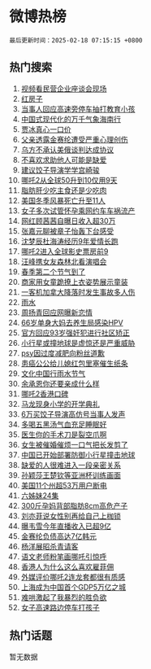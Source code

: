 # 微博热榜

`最后更新时间：2025-02-18 07:15:15 +0800`

## 热门搜索

1. [视频看民营企业座谈会现场](https://m.weibo.cn/search?containerid=100103type%3D1%26t%3D10%26q%3D%23%E8%A7%86%E9%A2%91%E7%9C%8B%E6%B0%91%E8%90%A5%E4%BC%81%E4%B8%9A%E5%BA%A7%E8%B0%88%E4%BC%9A%E7%8E%B0%E5%9C%BA%23&stream_entry_id=51&isnewpage=1&extparam=seat%3D1%26cate%3D10103%26filter_type%3Drealtimehot%26pos%3D0%26stream_entry_id%3D51%26c_type%3D51%26q%3D%2523%25E8%25A7%2586%25E9%25A2%2591%25E7%259C%258B%25E6%25B0%2591%25E8%2590%25A5%25E4%25BC%2581%25E4%25B8%259A%25E5%25BA%25A7%25E8%25B0%2588%25E4%25BC%259A%25E7%258E%25B0%25E5%259C%25BA%2523%26dgr%3D0%26display_time%3D1739834114%26pre_seqid%3D1739834114529020858455)
1. [红房子](https://m.weibo.cn/search?containerid=100103type%3D1%26t%3D10%26q%3D%E7%BA%A2%E6%88%BF%E5%AD%90&stream_entry_id=31&isnewpage=1&extparam=seat%3D1%26lcate%3D5001%26flag%3D2%26filter_type%3Drealtimehot%26c_type%3D31%26q%3D%25E7%25BA%25A2%25E6%2588%25BF%25E5%25AD%2590%26dgr%3D0%26cate%3D5001%26band_rank%3D1%26pos%3D0%26stream_entry_id%3D31%26realpos%3D1%26display_time%3D1739834114%26pre_seqid%3D1739834114529020858455)
1. [当事人回应高速旁停车抽打教育小孩](https://m.weibo.cn/search?containerid=100103type%3D1%26t%3D10%26q%3D%23%E5%BD%93%E4%BA%8B%E4%BA%BA%E5%9B%9E%E5%BA%94%E9%AB%98%E9%80%9F%E6%97%81%E5%81%9C%E8%BD%A6%E6%8A%BD%E6%89%93%E6%95%99%E8%82%B2%E5%B0%8F%E5%AD%A9%23&stream_entry_id=31&isnewpage=1&extparam=seat%3D1%26lcate%3D5001%26flag%3D0%26filter_type%3Drealtimehot%26c_type%3D31%26q%3D%2523%25E5%25BD%2593%25E4%25BA%258B%25E4%25BA%25BA%25E5%259B%259E%25E5%25BA%2594%25E9%25AB%2598%25E9%2580%259F%25E6%2597%2581%25E5%2581%259C%25E8%25BD%25A6%25E6%258A%25BD%25E6%2589%2593%25E6%2595%2599%25E8%2582%25B2%25E5%25B0%258F%25E5%25AD%25A9%2523%26dgr%3D0%26cate%3D5001%26band_rank%3D2%26pos%3D1%26stream_entry_id%3D31%26realpos%3D2%26display_time%3D1739834114%26pre_seqid%3D1739834114529020858455)
1. [中国式现代化的万千气象海南行](https://m.weibo.cn/search?containerid=100103type%3D1%26t%3D10%26q%3D%23%E4%B8%AD%E5%9B%BD%E5%BC%8F%E7%8E%B0%E4%BB%A3%E5%8C%96%E7%9A%84%E4%B8%87%E5%8D%83%E6%B0%94%E8%B1%A1%E6%B5%B7%E5%8D%97%E8%A1%8C%23&stream_entry_id=31&isnewpage=1&extparam=seat%3D1%26lcate%3D5001%26flag%3D0%26filter_type%3Drealtimehot%26c_type%3D31%26q%3D%2523%25E4%25B8%25AD%25E5%259B%25BD%25E5%25BC%258F%25E7%258E%25B0%25E4%25BB%25A3%25E5%258C%2596%25E7%259A%2584%25E4%25B8%2587%25E5%258D%2583%25E6%25B0%2594%25E8%25B1%25A1%25E6%25B5%25B7%25E5%258D%2597%25E8%25A1%258C%2523%26dgr%3D0%26cate%3D5001%26band_rank%3D3%26pos%3D2%26stream_entry_id%3D31%26realpos%3D3%26display_time%3D1739834114%26pre_seqid%3D1739834114529020858455)
1. [贾冰真心一口价](https://m.weibo.cn/search?containerid=100103type%3D1%26t%3D10%26q%3D%23%E8%B4%BE%E5%86%B0%E7%9C%9F%E5%BF%83%E4%B8%80%E5%8F%A3%E4%BB%B7%23&stream_entry_id=31&isnewpage=1&extparam=seat%3D1%26lcate%3D5001%26topic_ad%3D1%26filter_type%3Drealtimehot%26c_type%3D31%26q%3D%2523%25E8%25B4%25BE%25E5%2586%25B0%25E7%259C%259F%25E5%25BF%2583%25E4%25B8%2580%25E5%258F%25A3%25E4%25BB%25B7%2523%26dgr%3D0%26cate%3D5001%26adid%3D276142%26band_rank%3D4%26pos%3D3%26stream_entry_id%3D31%26is_ad_pos%3D1%26display_time%3D1739834114%26pre_seqid%3D1739834114529020858455)
1. [父亲透露金赛纶遭受严重心理创伤](https://m.weibo.cn/search?containerid=100103type%3D1%26t%3D10%26q%3D%23%E7%88%B6%E4%BA%B2%E9%80%8F%E9%9C%B2%E9%87%91%E8%B5%9B%E7%BA%B6%E9%81%AD%E5%8F%97%E4%B8%A5%E9%87%8D%E5%BF%83%E7%90%86%E5%88%9B%E4%BC%A4%23&stream_entry_id=31&isnewpage=1&extparam=seat%3D1%26lcate%3D5001%26flag%3D2%26filter_type%3Drealtimehot%26c_type%3D31%26q%3D%2523%25E7%2588%25B6%25E4%25BA%25B2%25E9%2580%258F%25E9%259C%25B2%25E9%2587%2591%25E8%25B5%259B%25E7%25BA%25B6%25E9%2581%25AD%25E5%258F%2597%25E4%25B8%25A5%25E9%2587%258D%25E5%25BF%2583%25E7%2590%2586%25E5%2588%259B%25E4%25BC%25A4%2523%26dgr%3D0%26cate%3D5001%26band_rank%3D4%26pos%3D4%26stream_entry_id%3D31%26realpos%3D4%26display_time%3D1739834114%26pre_seqid%3D1739834114529020858455)
1. [乌方不承认美俄谈判达成协议](https://m.weibo.cn/search?containerid=100103type%3D1%26t%3D10%26q%3D%23%E4%B9%8C%E6%96%B9%E4%B8%8D%E6%89%BF%E8%AE%A4%E7%BE%8E%E4%BF%84%E8%B0%88%E5%88%A4%E8%BE%BE%E6%88%90%E5%8D%8F%E8%AE%AE%23&stream_entry_id=31&isnewpage=1&extparam=seat%3D1%26lcate%3D5001%26flag%3D0%26filter_type%3Drealtimehot%26c_type%3D31%26q%3D%2523%25E4%25B9%258C%25E6%2596%25B9%25E4%25B8%258D%25E6%2589%25BF%25E8%25AE%25A4%25E7%25BE%258E%25E4%25BF%2584%25E8%25B0%2588%25E5%2588%25A4%25E8%25BE%25BE%25E6%2588%2590%25E5%258D%258F%25E8%25AE%25AE%2523%26dgr%3D0%26cate%3D5001%26band_rank%3D5%26pos%3D5%26stream_entry_id%3D31%26realpos%3D5%26display_time%3D1739834114%26pre_seqid%3D1739834114529020858455)
1. [不喜欢求助他人可能是缺爱](https://m.weibo.cn/search?containerid=100103type%3D1%26t%3D10%26q%3D%23%E4%B8%8D%E5%96%9C%E6%AC%A2%E6%B1%82%E5%8A%A9%E4%BB%96%E4%BA%BA%E5%8F%AF%E8%83%BD%E6%98%AF%E7%BC%BA%E7%88%B1%23&stream_entry_id=31&isnewpage=1&extparam=seat%3D1%26lcate%3D5001%26flag%3D0%26filter_type%3Drealtimehot%26c_type%3D31%26q%3D%2523%25E4%25B8%258D%25E5%2596%259C%25E6%25AC%25A2%25E6%25B1%2582%25E5%258A%25A9%25E4%25BB%2596%25E4%25BA%25BA%25E5%258F%25AF%25E8%2583%25BD%25E6%2598%25AF%25E7%25BC%25BA%25E7%2588%25B1%2523%26dgr%3D0%26cate%3D5001%26band_rank%3D6%26pos%3D6%26stream_entry_id%3D31%26realpos%3D6%26display_time%3D1739834114%26pre_seqid%3D1739834114529020858455)
1. [建议饺子导演学学宫崎骏](https://m.weibo.cn/search?containerid=100103type%3D1%26t%3D10%26q%3D%E5%BB%BA%E8%AE%AE%E9%A5%BA%E5%AD%90%E5%AF%BC%E6%BC%94%E5%AD%A6%E5%AD%A6%E5%AE%AB%E5%B4%8E%E9%AA%8F&stream_entry_id=31&isnewpage=1&extparam=seat%3D1%26lcate%3D5001%26flag%3D0%26filter_type%3Drealtimehot%26c_type%3D31%26q%3D%25E5%25BB%25BA%25E8%25AE%25AE%25E9%25A5%25BA%25E5%25AD%2590%25E5%25AF%25BC%25E6%25BC%2594%25E5%25AD%25A6%25E5%25AD%25A6%25E5%25AE%25AB%25E5%25B4%258E%25E9%25AA%258F%26dgr%3D0%26cate%3D5001%26band_rank%3D7%26pos%3D7%26stream_entry_id%3D31%26realpos%3D7%26display_time%3D1739834114%26pre_seqid%3D1739834114529020858455)
1. [哪吒2从全球50升到10仅用9天](https://m.weibo.cn/search?containerid=100103type%3D1%26t%3D10%26q%3D%23%E5%93%AA%E5%90%922%E4%BB%8E%E5%85%A8%E7%90%8350%E5%8D%87%E5%88%B010%E4%BB%85%E7%94%A89%E5%A4%A9%23&stream_entry_id=31&isnewpage=1&extparam=seat%3D1%26lcate%3D5001%26flag%3D0%26filter_type%3Drealtimehot%26c_type%3D31%26q%3D%2523%25E5%2593%25AA%25E5%2590%25922%25E4%25BB%258E%25E5%2585%25A8%25E7%2590%258350%25E5%258D%2587%25E5%2588%25B010%25E4%25BB%2585%25E7%2594%25A89%25E5%25A4%25A9%2523%26dgr%3D0%26cate%3D5001%26band_rank%3D8%26pos%3D8%26stream_entry_id%3D31%26realpos%3D8%26display_time%3D1739834114%26pre_seqid%3D1739834114529020858455)
1. [脂肪肝少吃主食还是少吃肉](https://m.weibo.cn/search?containerid=100103type%3D1%26t%3D10%26q%3D%E8%84%82%E8%82%AA%E8%82%9D%E5%B0%91%E5%90%83%E4%B8%BB%E9%A3%9F%E8%BF%98%E6%98%AF%E5%B0%91%E5%90%83%E8%82%89&stream_entry_id=31&isnewpage=1&extparam=seat%3D1%26lcate%3D5001%26flag%3D0%26filter_type%3Drealtimehot%26c_type%3D31%26q%3D%25E8%2584%2582%25E8%2582%25AA%25E8%2582%259D%25E5%25B0%2591%25E5%2590%2583%25E4%25B8%25BB%25E9%25A3%259F%25E8%25BF%2598%25E6%2598%25AF%25E5%25B0%2591%25E5%2590%2583%25E8%2582%2589%26dgr%3D0%26cate%3D5001%26band_rank%3D9%26pos%3D9%26stream_entry_id%3D31%26realpos%3D9%26display_time%3D1739834114%26pre_seqid%3D1739834114529020858455)
1. [美国冬季风暴死亡升至11人](https://m.weibo.cn/search?containerid=100103type%3D1%26t%3D10%26q%3D%23%E7%BE%8E%E5%9B%BD%E5%86%AC%E5%AD%A3%E9%A3%8E%E6%9A%B4%E6%AD%BB%E4%BA%A1%E5%8D%87%E8%87%B311%E4%BA%BA%23&stream_entry_id=31&isnewpage=1&extparam=seat%3D1%26lcate%3D5001%26flag%3D1%26filter_type%3Drealtimehot%26c_type%3D31%26q%3D%2523%25E7%25BE%258E%25E5%259B%25BD%25E5%2586%25AC%25E5%25AD%25A3%25E9%25A3%258E%25E6%259A%25B4%25E6%25AD%25BB%25E4%25BA%25A1%25E5%258D%2587%25E8%2587%25B311%25E4%25BA%25BA%2523%26dgr%3D0%26cate%3D5001%26band_rank%3D10%26pos%3D10%26stream_entry_id%3D31%26realpos%3D10%26display_time%3D1739834114%26pre_seqid%3D1739834114529020858455)
1. [女子多次试管怀孕乘网约车车祸流产](https://m.weibo.cn/search?containerid=100103type%3D1%26t%3D10%26q%3D%23%E5%A5%B3%E5%AD%90%E5%A4%9A%E6%AC%A1%E8%AF%95%E7%AE%A1%E6%80%80%E5%AD%95%E4%B9%98%E7%BD%91%E7%BA%A6%E8%BD%A6%E8%BD%A6%E7%A5%B8%E6%B5%81%E4%BA%A7%23&stream_entry_id=31&isnewpage=1&extparam=seat%3D1%26lcate%3D5001%26flag%3D2%26filter_type%3Drealtimehot%26c_type%3D31%26q%3D%2523%25E5%25A5%25B3%25E5%25AD%2590%25E5%25A4%259A%25E6%25AC%25A1%25E8%25AF%2595%25E7%25AE%25A1%25E6%2580%2580%25E5%25AD%2595%25E4%25B9%2598%25E7%25BD%2591%25E7%25BA%25A6%25E8%25BD%25A6%25E8%25BD%25A6%25E7%25A5%25B8%25E6%25B5%2581%25E4%25BA%25A7%2523%26dgr%3D0%26cate%3D5001%26band_rank%3D11%26pos%3D11%26stream_entry_id%3D31%26realpos%3D11%26display_time%3D1739834114%26pre_seqid%3D1739834114529020858455)
1. [网红顾茜茜自曝日收入超30万](https://m.weibo.cn/search?containerid=100103type%3D1%26t%3D10%26q%3D%23%E7%BD%91%E7%BA%A2%E9%A1%BE%E8%8C%9C%E8%8C%9C%E8%87%AA%E6%9B%9D%E6%97%A5%E6%94%B6%E5%85%A5%E8%B6%8530%E4%B8%87%23&stream_entry_id=31&isnewpage=1&extparam=seat%3D1%26lcate%3D5001%26flag%3D2%26filter_type%3Drealtimehot%26c_type%3D31%26q%3D%2523%25E7%25BD%2591%25E7%25BA%25A2%25E9%25A1%25BE%25E8%258C%259C%25E8%258C%259C%25E8%2587%25AA%25E6%259B%259D%25E6%2597%25A5%25E6%2594%25B6%25E5%2585%25A5%25E8%25B6%258530%25E4%25B8%2587%2523%26dgr%3D0%26cate%3D5001%26band_rank%3D12%26pos%3D12%26stream_entry_id%3D31%26realpos%3D12%26display_time%3D1739834114%26pre_seqid%3D1739834114529020858455)
1. [张嘉元聊被章子怡轰下台感受](https://m.weibo.cn/search?containerid=100103type%3D1%26t%3D10%26q%3D%23%E5%BC%A0%E5%98%89%E5%85%83%E8%81%8A%E8%A2%AB%E7%AB%A0%E5%AD%90%E6%80%A1%E8%BD%B0%E4%B8%8B%E5%8F%B0%E6%84%9F%E5%8F%97%23&stream_entry_id=31&isnewpage=1&extparam=seat%3D1%26lcate%3D5001%26flag%3D1%26filter_type%3Drealtimehot%26c_type%3D31%26q%3D%2523%25E5%25BC%25A0%25E5%2598%2589%25E5%2585%2583%25E8%2581%258A%25E8%25A2%25AB%25E7%25AB%25A0%25E5%25AD%2590%25E6%2580%25A1%25E8%25BD%25B0%25E4%25B8%258B%25E5%258F%25B0%25E6%2584%259F%25E5%258F%2597%2523%26dgr%3D0%26cate%3D5001%26band_rank%3D13%26pos%3D13%26stream_entry_id%3D31%26realpos%3D13%26display_time%3D1739834114%26pre_seqid%3D1739834114529020858455)
1. [沈梦辰杜海涛经历9年爱情长跑](https://m.weibo.cn/search?containerid=100103type%3D1%26t%3D10%26q%3D%23%E6%B2%88%E6%A2%A6%E8%BE%B0%E6%9D%9C%E6%B5%B7%E6%B6%9B%E7%BB%8F%E5%8E%869%E5%B9%B4%E7%88%B1%E6%83%85%E9%95%BF%E8%B7%91%23&stream_entry_id=31&isnewpage=1&extparam=seat%3D1%26lcate%3D5001%26flag%3D2%26filter_type%3Drealtimehot%26c_type%3D31%26q%3D%2523%25E6%25B2%2588%25E6%25A2%25A6%25E8%25BE%25B0%25E6%259D%259C%25E6%25B5%25B7%25E6%25B6%259B%25E7%25BB%258F%25E5%258E%25869%25E5%25B9%25B4%25E7%2588%25B1%25E6%2583%2585%25E9%2595%25BF%25E8%25B7%2591%2523%26dgr%3D0%26cate%3D5001%26band_rank%3D14%26pos%3D14%26stream_entry_id%3D31%26realpos%3D14%26display_time%3D1739834114%26pre_seqid%3D1739834114529020858455)
1. [哪吒2进入全球影史票房前9](https://m.weibo.cn/search?containerid=100103type%3D1%26t%3D10%26q%3D%23%E5%93%AA%E5%90%922%E8%BF%9B%E5%85%A5%E5%85%A8%E7%90%83%E5%BD%B1%E5%8F%B2%E7%A5%A8%E6%88%BF%E5%89%8D9%23&stream_entry_id=31&isnewpage=1&extparam=seat%3D1%26lcate%3D5001%26flag%3D0%26filter_type%3Drealtimehot%26c_type%3D31%26q%3D%2523%25E5%2593%25AA%25E5%2590%25922%25E8%25BF%259B%25E5%2585%25A5%25E5%2585%25A8%25E7%2590%2583%25E5%25BD%25B1%25E5%258F%25B2%25E7%25A5%25A8%25E6%2588%25BF%25E5%2589%258D9%2523%26dgr%3D0%26cate%3D5001%26band_rank%3D15%26pos%3D15%26stream_entry_id%3D31%26realpos%3D15%26display_time%3D1739834114%26pre_seqid%3D1739834114529020858455)
1. [汪峰携女友森林北看演唱会](https://m.weibo.cn/search?containerid=100103type%3D1%26t%3D10%26q%3D%23%E6%B1%AA%E5%B3%B0%E6%90%BA%E5%A5%B3%E5%8F%8B%E6%A3%AE%E6%9E%97%E5%8C%97%E7%9C%8B%E6%BC%94%E5%94%B1%E4%BC%9A%23&stream_entry_id=31&isnewpage=1&extparam=seat%3D1%26lcate%3D5001%26flag%3D1%26filter_type%3Drealtimehot%26c_type%3D31%26q%3D%2523%25E6%25B1%25AA%25E5%25B3%25B0%25E6%2590%25BA%25E5%25A5%25B3%25E5%258F%258B%25E6%25A3%25AE%25E6%259E%2597%25E5%258C%2597%25E7%259C%258B%25E6%25BC%2594%25E5%2594%25B1%25E4%25BC%259A%2523%26dgr%3D0%26cate%3D5001%26band_rank%3D16%26pos%3D16%26stream_entry_id%3D31%26realpos%3D16%26display_time%3D1739834114%26pre_seqid%3D1739834114529020858455)
1. [春季第二个节气到了](https://m.weibo.cn/search?containerid=100103type%3D1%26t%3D10%26q%3D%23%E6%98%A5%E5%AD%A3%E7%AC%AC%E4%BA%8C%E4%B8%AA%E8%8A%82%E6%B0%94%E5%88%B0%E4%BA%86%23&stream_entry_id=31&isnewpage=1&extparam=seat%3D1%26lcate%3D5001%26flag%3D1%26filter_type%3Drealtimehot%26c_type%3D31%26q%3D%2523%25E6%2598%25A5%25E5%25AD%25A3%25E7%25AC%25AC%25E4%25BA%258C%25E4%25B8%25AA%25E8%258A%2582%25E6%25B0%2594%25E5%2588%25B0%25E4%25BA%2586%2523%26dgr%3D0%26cate%3D5001%26band_rank%3D17%26pos%3D17%26stream_entry_id%3D31%26realpos%3D17%26display_time%3D1739834114%26pre_seqid%3D1739834114529020858455)
1. [商家用女童跪撩上衣姿势展示童装](https://m.weibo.cn/search?containerid=100103type%3D1%26t%3D10%26q%3D%23%E5%95%86%E5%AE%B6%E7%94%A8%E5%A5%B3%E7%AB%A5%E8%B7%AA%E6%92%A9%E4%B8%8A%E8%A1%A3%E5%A7%BF%E5%8A%BF%E5%B1%95%E7%A4%BA%E7%AB%A5%E8%A3%85%23&stream_entry_id=31&isnewpage=1&extparam=seat%3D1%26lcate%3D5001%26flag%3D2%26filter_type%3Drealtimehot%26c_type%3D31%26q%3D%2523%25E5%2595%2586%25E5%25AE%25B6%25E7%2594%25A8%25E5%25A5%25B3%25E7%25AB%25A5%25E8%25B7%25AA%25E6%2592%25A9%25E4%25B8%258A%25E8%25A1%25A3%25E5%25A7%25BF%25E5%258A%25BF%25E5%25B1%2595%25E7%25A4%25BA%25E7%25AB%25A5%25E8%25A3%2585%2523%26dgr%3D0%26cate%3D5001%26band_rank%3D18%26pos%3D18%26stream_entry_id%3D31%26realpos%3D18%26display_time%3D1739834114%26pre_seqid%3D1739834114529020858455)
1. [一客机加拿大降落时发生事故多人伤](https://m.weibo.cn/search?containerid=100103type%3D1%26t%3D10%26q%3D%23%E4%B8%80%E5%AE%A2%E6%9C%BA%E5%8A%A0%E6%8B%BF%E5%A4%A7%E9%99%8D%E8%90%BD%E6%97%B6%E5%8F%91%E7%94%9F%E4%BA%8B%E6%95%85%E5%A4%9A%E4%BA%BA%E4%BC%A4%23&stream_entry_id=31&isnewpage=1&extparam=seat%3D1%26lcate%3D5001%26flag%3D1%26filter_type%3Drealtimehot%26c_type%3D31%26q%3D%2523%25E4%25B8%2580%25E5%25AE%25A2%25E6%259C%25BA%25E5%258A%25A0%25E6%258B%25BF%25E5%25A4%25A7%25E9%2599%258D%25E8%2590%25BD%25E6%2597%25B6%25E5%258F%2591%25E7%2594%259F%25E4%25BA%258B%25E6%2595%2585%25E5%25A4%259A%25E4%25BA%25BA%25E4%25BC%25A4%2523%26dgr%3D0%26cate%3D5001%26band_rank%3D19%26pos%3D19%26stream_entry_id%3D31%26realpos%3D19%26display_time%3D1739834114%26pre_seqid%3D1739834114529020858455)
1. [雨水](https://m.weibo.cn/search?containerid=100103type%3D1%26t%3D10%26q%3D%E9%9B%A8%E6%B0%B4&stream_entry_id=31&isnewpage=1&extparam=seat%3D1%26lcate%3D5001%26flag%3D1%26filter_type%3Drealtimehot%26c_type%3D31%26q%3D%25E9%259B%25A8%25E6%25B0%25B4%26dgr%3D0%26cate%3D5001%26band_rank%3D20%26pos%3D20%26stream_entry_id%3D31%26realpos%3D20%26display_time%3D1739834114%26pre_seqid%3D1739834114529020858455)
1. [周扬青回应网曝新恋情](https://m.weibo.cn/search?containerid=100103type%3D1%26t%3D10%26q%3D%23%E5%91%A8%E6%89%AC%E9%9D%92%E5%9B%9E%E5%BA%94%E7%BD%91%E6%9B%9D%E6%96%B0%E6%81%8B%E6%83%85%23&stream_entry_id=31&isnewpage=1&extparam=seat%3D1%26lcate%3D5001%26flag%3D0%26filter_type%3Drealtimehot%26c_type%3D31%26q%3D%2523%25E5%2591%25A8%25E6%2589%25AC%25E9%259D%2592%25E5%259B%259E%25E5%25BA%2594%25E7%25BD%2591%25E6%259B%259D%25E6%2596%25B0%25E6%2581%258B%25E6%2583%2585%2523%26dgr%3D0%26cate%3D5001%26band_rank%3D21%26pos%3D21%26stream_entry_id%3D31%26realpos%3D21%26display_time%3D1739834114%26pre_seqid%3D1739834114529020858455)
1. [66岁单身大妈去养生局感染HPV](https://m.weibo.cn/search?containerid=100103type%3D1%26t%3D10%26q%3D%2366%E5%B2%81%E5%8D%95%E8%BA%AB%E5%A4%A7%E5%A6%88%E5%8E%BB%E5%85%BB%E7%94%9F%E5%B1%80%E6%84%9F%E6%9F%93HPV%23&stream_entry_id=31&isnewpage=1&extparam=seat%3D1%26lcate%3D5001%26flag%3D0%26filter_type%3Drealtimehot%26c_type%3D31%26q%3D%252366%25E5%25B2%2581%25E5%258D%2595%25E8%25BA%25AB%25E5%25A4%25A7%25E5%25A6%2588%25E5%258E%25BB%25E5%2585%25BB%25E7%2594%259F%25E5%25B1%2580%25E6%2584%259F%25E6%259F%2593HPV%2523%26dgr%3D0%26cate%3D5001%26band_rank%3D22%26pos%3D22%26stream_entry_id%3D31%26realpos%3D22%26display_time%3D1739834114%26pre_seqid%3D1739834114529020858455)
1. [官方回应93岁强奸犯进行社区矫正](https://m.weibo.cn/search?containerid=100103type%3D1%26t%3D10%26q%3D%23%E5%AE%98%E6%96%B9%E5%9B%9E%E5%BA%9493%E5%B2%81%E5%BC%BA%E5%A5%B8%E7%8A%AF%E8%BF%9B%E8%A1%8C%E7%A4%BE%E5%8C%BA%E7%9F%AB%E6%AD%A3%23&stream_entry_id=31&isnewpage=1&extparam=seat%3D1%26lcate%3D5001%26flag%3D0%26filter_type%3Drealtimehot%26c_type%3D31%26q%3D%2523%25E5%25AE%2598%25E6%2596%25B9%25E5%259B%259E%25E5%25BA%259493%25E5%25B2%2581%25E5%25BC%25BA%25E5%25A5%25B8%25E7%258A%25AF%25E8%25BF%259B%25E8%25A1%258C%25E7%25A4%25BE%25E5%258C%25BA%25E7%259F%25AB%25E6%25AD%25A3%2523%26dgr%3D0%26cate%3D5001%26band_rank%3D23%26pos%3D23%26stream_entry_id%3D31%26realpos%3D23%26display_time%3D1739834114%26pre_seqid%3D1739834114529020858455)
1. [小行星或撞地球是虚惊还是严重威胁](https://m.weibo.cn/search?containerid=100103type%3D1%26t%3D10%26q%3D%23%E5%B0%8F%E8%A1%8C%E6%98%9F%E6%88%96%E6%92%9E%E5%9C%B0%E7%90%83%E6%98%AF%E8%99%9A%E6%83%8A%E8%BF%98%E6%98%AF%E4%B8%A5%E9%87%8D%E5%A8%81%E8%83%81%23&stream_entry_id=31&isnewpage=1&extparam=seat%3D1%26lcate%3D5001%26flag%3D0%26filter_type%3Drealtimehot%26c_type%3D31%26q%3D%2523%25E5%25B0%258F%25E8%25A1%258C%25E6%2598%259F%25E6%2588%2596%25E6%2592%259E%25E5%259C%25B0%25E7%2590%2583%25E6%2598%25AF%25E8%2599%259A%25E6%2583%258A%25E8%25BF%2598%25E6%2598%25AF%25E4%25B8%25A5%25E9%2587%258D%25E5%25A8%2581%25E8%2583%2581%2523%26dgr%3D0%26cate%3D5001%26band_rank%3D24%26pos%3D24%26stream_entry_id%3D31%26realpos%3D24%26display_time%3D1739834114%26pre_seqid%3D1739834114529020858455)
1. [psy因过度减肥向粉丝道歉](https://m.weibo.cn/search?containerid=100103type%3D1%26t%3D10%26q%3D%23psy%E5%9B%A0%E8%BF%87%E5%BA%A6%E5%87%8F%E8%82%A5%E5%90%91%E7%B2%89%E4%B8%9D%E9%81%93%E6%AD%89%23&stream_entry_id=31&isnewpage=1&extparam=seat%3D1%26lcate%3D5001%26flag%3D0%26filter_type%3Drealtimehot%26c_type%3D31%26q%3D%2523psy%25E5%259B%25A0%25E8%25BF%2587%25E5%25BA%25A6%25E5%2587%258F%25E8%2582%25A5%25E5%2590%2591%25E7%25B2%2589%25E4%25B8%259D%25E9%2581%2593%25E6%25AD%2589%2523%26dgr%3D0%26cate%3D5001%26band_rank%3D25%26pos%3D25%26stream_entry_id%3D31%26realpos%3D25%26display_time%3D1739834114%26pre_seqid%3D1739834114529020858455)
1. [患癌公公给儿媳红包里塞催生纸条](https://m.weibo.cn/search?containerid=100103type%3D1%26t%3D10%26q%3D%23%E6%82%A3%E7%99%8C%E5%85%AC%E5%85%AC%E7%BB%99%E5%84%BF%E5%AA%B3%E7%BA%A2%E5%8C%85%E9%87%8C%E5%A1%9E%E5%82%AC%E7%94%9F%E7%BA%B8%E6%9D%A1%23&stream_entry_id=31&isnewpage=1&extparam=seat%3D1%26lcate%3D5001%26flag%3D0%26filter_type%3Drealtimehot%26c_type%3D31%26q%3D%2523%25E6%2582%25A3%25E7%2599%258C%25E5%2585%25AC%25E5%2585%25AC%25E7%25BB%2599%25E5%2584%25BF%25E5%25AA%25B3%25E7%25BA%25A2%25E5%258C%2585%25E9%2587%258C%25E5%25A1%259E%25E5%2582%25AC%25E7%2594%259F%25E7%25BA%25B8%25E6%259D%25A1%2523%26dgr%3D0%26cate%3D5001%26band_rank%3D26%26pos%3D26%26stream_entry_id%3D31%26realpos%3D26%26display_time%3D1739834114%26pre_seqid%3D1739834114529020858455)
1. [文化中国行雨水节气](https://m.weibo.cn/search?containerid=100103type%3D1%26t%3D10%26q%3D%23%E6%96%87%E5%8C%96%E4%B8%AD%E5%9B%BD%E8%A1%8C%E9%9B%A8%E6%B0%B4%E8%8A%82%E6%B0%94%23&stream_entry_id=31&isnewpage=1&extparam=seat%3D1%26lcate%3D5001%26flag%3D0%26filter_type%3Drealtimehot%26c_type%3D31%26q%3D%2523%25E6%2596%2587%25E5%258C%2596%25E4%25B8%25AD%25E5%259B%25BD%25E8%25A1%258C%25E9%259B%25A8%25E6%25B0%25B4%25E8%258A%2582%25E6%25B0%2594%2523%26dgr%3D0%26cate%3D5001%26band_rank%3D27%26pos%3D27%26stream_entry_id%3D31%26realpos%3D27%26display_time%3D1739834114%26pre_seqid%3D1739834114529020858455)
1. [余承恩你还要亲成什么样](https://m.weibo.cn/search?containerid=100103type%3D1%26t%3D10%26q%3D%E4%BD%99%E6%89%BF%E6%81%A9%E4%BD%A0%E8%BF%98%E8%A6%81%E4%BA%B2%E6%88%90%E4%BB%80%E4%B9%88%E6%A0%B7&stream_entry_id=31&isnewpage=1&extparam=seat%3D1%26lcate%3D5001%26flag%3D0%26filter_type%3Drealtimehot%26c_type%3D31%26q%3D%25E4%25BD%2599%25E6%2589%25BF%25E6%2581%25A9%25E4%25BD%25A0%25E8%25BF%2598%25E8%25A6%2581%25E4%25BA%25B2%25E6%2588%2590%25E4%25BB%2580%25E4%25B9%2588%25E6%25A0%25B7%26dgr%3D0%26cate%3D5001%26band_rank%3D28%26pos%3D28%26stream_entry_id%3D31%26realpos%3D28%26display_time%3D1739834114%26pre_seqid%3D1739834114529020858455)
1. [哪吒2香港口碑](https://m.weibo.cn/search?containerid=100103type%3D1%26t%3D10%26q%3D%23%E5%93%AA%E5%90%922%E9%A6%99%E6%B8%AF%E5%8F%A3%E7%A2%91%23&stream_entry_id=31&isnewpage=1&extparam=seat%3D1%26lcate%3D5001%26flag%3D0%26filter_type%3Drealtimehot%26c_type%3D31%26q%3D%2523%25E5%2593%25AA%25E5%2590%25922%25E9%25A6%2599%25E6%25B8%25AF%25E5%258F%25A3%25E7%25A2%2591%2523%26dgr%3D0%26cate%3D5001%26band_rank%3D29%26pos%3D29%26stream_entry_id%3D31%26realpos%3D29%26display_time%3D1739834114%26pre_seqid%3D1739834114529020858455)
1. [马龙现身小学的开学典礼](https://m.weibo.cn/search?containerid=100103type%3D1%26t%3D10%26q%3D%23%E9%A9%AC%E9%BE%99%E7%8E%B0%E8%BA%AB%E5%B0%8F%E5%AD%A6%E7%9A%84%E5%BC%80%E5%AD%A6%E5%85%B8%E7%A4%BC%23&stream_entry_id=31&isnewpage=1&extparam=seat%3D1%26lcate%3D5001%26flag%3D1%26filter_type%3Drealtimehot%26c_type%3D31%26q%3D%2523%25E9%25A9%25AC%25E9%25BE%2599%25E7%258E%25B0%25E8%25BA%25AB%25E5%25B0%258F%25E5%25AD%25A6%25E7%259A%2584%25E5%25BC%2580%25E5%25AD%25A6%25E5%2585%25B8%25E7%25A4%25BC%2523%26dgr%3D0%26cate%3D5001%26band_rank%3D30%26pos%3D30%26stream_entry_id%3D31%26realpos%3D30%26display_time%3D1739834114%26pre_seqid%3D1739834114529020858455)
1. [6万买饺子导演高仿号当事人发声](https://m.weibo.cn/search?containerid=100103type%3D1%26t%3D10%26q%3D%236%E4%B8%87%E4%B9%B0%E9%A5%BA%E5%AD%90%E5%AF%BC%E6%BC%94%E9%AB%98%E4%BB%BF%E5%8F%B7%E5%BD%93%E4%BA%8B%E4%BA%BA%E5%8F%91%E5%A3%B0%23&stream_entry_id=31&isnewpage=1&extparam=seat%3D1%26lcate%3D5001%26flag%3D0%26filter_type%3Drealtimehot%26c_type%3D31%26q%3D%25236%25E4%25B8%2587%25E4%25B9%25B0%25E9%25A5%25BA%25E5%25AD%2590%25E5%25AF%25BC%25E6%25BC%2594%25E9%25AB%2598%25E4%25BB%25BF%25E5%258F%25B7%25E5%25BD%2593%25E4%25BA%258B%25E4%25BA%25BA%25E5%258F%2591%25E5%25A3%25B0%2523%26dgr%3D0%26cate%3D5001%26band_rank%3D31%26pos%3D31%26stream_entry_id%3D31%26realpos%3D31%26display_time%3D1739834114%26pre_seqid%3D1739834114529020858455)
1. [多喝五黑汤气血充足睡眠好](https://m.weibo.cn/search?containerid=100103type%3D1%26t%3D10%26q%3D%23%E5%A4%9A%E5%96%9D%E4%BA%94%E9%BB%91%E6%B1%A4%E6%B0%94%E8%A1%80%E5%85%85%E8%B6%B3%E7%9D%A1%E7%9C%A0%E5%A5%BD%23&stream_entry_id=31&isnewpage=1&extparam=seat%3D1%26lcate%3D5001%26flag%3D1%26filter_type%3Drealtimehot%26c_type%3D31%26q%3D%2523%25E5%25A4%259A%25E5%2596%259D%25E4%25BA%2594%25E9%25BB%2591%25E6%25B1%25A4%25E6%25B0%2594%25E8%25A1%2580%25E5%2585%2585%25E8%25B6%25B3%25E7%259D%25A1%25E7%259C%25A0%25E5%25A5%25BD%2523%26dgr%3D0%26cate%3D5001%26band_rank%3D32%26pos%3D32%26stream_entry_id%3D31%26realpos%3D32%26display_time%3D1739834114%26pre_seqid%3D1739834114529020858455)
1. [医生你的手术刀是裂空爪啊](https://m.weibo.cn/search?containerid=100103type%3D1%26t%3D10%26q%3D%23%E5%8C%BB%E7%94%9F%E4%BD%A0%E7%9A%84%E6%89%8B%E6%9C%AF%E5%88%80%E6%98%AF%E8%A3%82%E7%A9%BA%E7%88%AA%E5%95%8A%23&stream_entry_id=31&isnewpage=1&extparam=seat%3D1%26lcate%3D5001%26flag%3D0%26filter_type%3Drealtimehot%26c_type%3D31%26q%3D%2523%25E5%258C%25BB%25E7%2594%259F%25E4%25BD%25A0%25E7%259A%2584%25E6%2589%258B%25E6%259C%25AF%25E5%2588%2580%25E6%2598%25AF%25E8%25A3%2582%25E7%25A9%25BA%25E7%2588%25AA%25E5%2595%258A%2523%26dgr%3D0%26cate%3D5001%26band_rank%3D33%26pos%3D33%26stream_entry_id%3D31%26realpos%3D33%26display_time%3D1739834114%26pre_seqid%3D1739834114529020858455)
1. [女生被催婚催烦一口气把长发剪了](https://m.weibo.cn/search?containerid=100103type%3D1%26t%3D10%26q%3D%23%E5%A5%B3%E7%94%9F%E8%A2%AB%E5%82%AC%E5%A9%9A%E5%82%AC%E7%83%A6%E4%B8%80%E5%8F%A3%E6%B0%94%E6%8A%8A%E9%95%BF%E5%8F%91%E5%89%AA%E4%BA%86%23&stream_entry_id=31&isnewpage=1&extparam=seat%3D1%26lcate%3D5001%26flag%3D0%26filter_type%3Drealtimehot%26c_type%3D31%26q%3D%2523%25E5%25A5%25B3%25E7%2594%259F%25E8%25A2%25AB%25E5%2582%25AC%25E5%25A9%259A%25E5%2582%25AC%25E7%2583%25A6%25E4%25B8%2580%25E5%258F%25A3%25E6%25B0%2594%25E6%258A%258A%25E9%2595%25BF%25E5%258F%2591%25E5%2589%25AA%25E4%25BA%2586%2523%26dgr%3D0%26cate%3D5001%26band_rank%3D34%26pos%3D34%26stream_entry_id%3D31%26realpos%3D34%26display_time%3D1739834114%26pre_seqid%3D1739834114529020858455)
1. [中国已开始部署防御小行星撞击地球](https://m.weibo.cn/search?containerid=100103type%3D1%26t%3D10%26q%3D%23%E4%B8%AD%E5%9B%BD%E5%B7%B2%E5%BC%80%E5%A7%8B%E9%83%A8%E7%BD%B2%E9%98%B2%E5%BE%A1%E5%B0%8F%E8%A1%8C%E6%98%9F%E6%92%9E%E5%87%BB%E5%9C%B0%E7%90%83%23&stream_entry_id=31&isnewpage=1&extparam=seat%3D1%26lcate%3D5001%26flag%3D0%26filter_type%3Drealtimehot%26c_type%3D31%26q%3D%2523%25E4%25B8%25AD%25E5%259B%25BD%25E5%25B7%25B2%25E5%25BC%2580%25E5%25A7%258B%25E9%2583%25A8%25E7%25BD%25B2%25E9%2598%25B2%25E5%25BE%25A1%25E5%25B0%258F%25E8%25A1%258C%25E6%2598%259F%25E6%2592%259E%25E5%2587%25BB%25E5%259C%25B0%25E7%2590%2583%2523%26dgr%3D0%26cate%3D5001%26band_rank%3D35%26pos%3D35%26stream_entry_id%3D31%26realpos%3D35%26display_time%3D1739834114%26pre_seqid%3D1739834114529020858455)
1. [缺爱的人很难进入一段亲密关系](https://m.weibo.cn/search?containerid=100103type%3D1%26t%3D10%26q%3D%23%E7%BC%BA%E7%88%B1%E7%9A%84%E4%BA%BA%E5%BE%88%E9%9A%BE%E8%BF%9B%E5%85%A5%E4%B8%80%E6%AE%B5%E4%BA%B2%E5%AF%86%E5%85%B3%E7%B3%BB%23&stream_entry_id=31&isnewpage=1&extparam=seat%3D1%26lcate%3D5001%26flag%3D0%26filter_type%3Drealtimehot%26c_type%3D31%26q%3D%2523%25E7%25BC%25BA%25E7%2588%25B1%25E7%259A%2584%25E4%25BA%25BA%25E5%25BE%2588%25E9%259A%25BE%25E8%25BF%259B%25E5%2585%25A5%25E4%25B8%2580%25E6%25AE%25B5%25E4%25BA%25B2%25E5%25AF%2586%25E5%2585%25B3%25E7%25B3%25BB%2523%26dgr%3D0%26cate%3D5001%26band_rank%3D36%26pos%3D36%26stream_entry_id%3D31%26realpos%3D36%26display_time%3D1739834114%26pre_seqid%3D1739834114529020858455)
1. [孙颖莎王楚钦等亚洲杯训练画面](https://m.weibo.cn/search?containerid=100103type%3D1%26t%3D10%26q%3D%23%E5%AD%99%E9%A2%96%E8%8E%8E%E7%8E%8B%E6%A5%9A%E9%92%A6%E7%AD%89%E4%BA%9A%E6%B4%B2%E6%9D%AF%E8%AE%AD%E7%BB%83%E7%94%BB%E9%9D%A2%23&stream_entry_id=31&isnewpage=1&extparam=seat%3D1%26lcate%3D5001%26flag%3D0%26filter_type%3Drealtimehot%26c_type%3D31%26q%3D%2523%25E5%25AD%2599%25E9%25A2%2596%25E8%258E%258E%25E7%258E%258B%25E6%25A5%259A%25E9%2592%25A6%25E7%25AD%2589%25E4%25BA%259A%25E6%25B4%25B2%25E6%259D%25AF%25E8%25AE%25AD%25E7%25BB%2583%25E7%2594%25BB%25E9%259D%25A2%2523%26dgr%3D0%26cate%3D5001%26band_rank%3D37%26pos%3D37%26stream_entry_id%3D31%26realpos%3D37%26display_time%3D1739834114%26pre_seqid%3D1739834114529020858455)
1. [美国11个州超53万用户断电](https://m.weibo.cn/search?containerid=100103type%3D1%26t%3D10%26q%3D%23%E7%BE%8E%E5%9B%BD11%E4%B8%AA%E5%B7%9E%E8%B6%8553%E4%B8%87%E7%94%A8%E6%88%B7%E6%96%AD%E7%94%B5%23&stream_entry_id=31&isnewpage=1&extparam=seat%3D1%26lcate%3D5001%26flag%3D0%26filter_type%3Drealtimehot%26c_type%3D31%26q%3D%2523%25E7%25BE%258E%25E5%259B%25BD11%25E4%25B8%25AA%25E5%25B7%259E%25E8%25B6%258553%25E4%25B8%2587%25E7%2594%25A8%25E6%2588%25B7%25E6%2596%25AD%25E7%2594%25B5%2523%26dgr%3D0%26cate%3D5001%26band_rank%3D38%26pos%3D38%26stream_entry_id%3D31%26realpos%3D38%26display_time%3D1739834114%26pre_seqid%3D1739834114529020858455)
1. [六姊妹24集](https://m.weibo.cn/search?containerid=100103type%3D1%26t%3D10%26q%3D%E5%85%AD%E5%A7%8A%E5%A6%B924%E9%9B%86&stream_entry_id=31&isnewpage=1&extparam=seat%3D1%26lcate%3D5001%26flag%3D1%26filter_type%3Drealtimehot%26c_type%3D31%26q%3D%25E5%2585%25AD%25E5%25A7%258A%25E5%25A6%25B924%25E9%259B%2586%26dgr%3D0%26cate%3D5001%26band_rank%3D39%26pos%3D39%26stream_entry_id%3D31%26realpos%3D39%26display_time%3D1739834114%26pre_seqid%3D1739834114529020858455)
1. [300斤孕妈背部脂肪8cm高危产子](https://m.weibo.cn/search?containerid=100103type%3D1%26t%3D10%26q%3D%23300%E6%96%A4%E5%AD%95%E5%A6%88%E8%83%8C%E9%83%A8%E8%84%82%E8%82%AA8cm%E9%AB%98%E5%8D%B1%E4%BA%A7%E5%AD%90%23&stream_entry_id=31&isnewpage=1&extparam=seat%3D1%26lcate%3D5001%26flag%3D0%26filter_type%3Drealtimehot%26c_type%3D31%26q%3D%2523300%25E6%2596%25A4%25E5%25AD%2595%25E5%25A6%2588%25E8%2583%258C%25E9%2583%25A8%25E8%2584%2582%25E8%2582%25AA8cm%25E9%25AB%2598%25E5%258D%25B1%25E4%25BA%25A7%25E5%25AD%2590%2523%26dgr%3D0%26cate%3D5001%26band_rank%3D40%26pos%3D40%26stream_entry_id%3D31%26realpos%3D40%26display_time%3D1739834114%26pre_seqid%3D1739834114529020858455)
1. [刘亦菲说女性别再给自己上枷锁](https://m.weibo.cn/search?containerid=100103type%3D1%26t%3D10%26q%3D%23%E5%88%98%E4%BA%A6%E8%8F%B2%E8%AF%B4%E5%A5%B3%E6%80%A7%E5%88%AB%E5%86%8D%E7%BB%99%E8%87%AA%E5%B7%B1%E4%B8%8A%E6%9E%B7%E9%94%81%23&stream_entry_id=31&isnewpage=1&extparam=seat%3D1%26lcate%3D5001%26flag%3D0%26filter_type%3Drealtimehot%26c_type%3D31%26q%3D%2523%25E5%2588%2598%25E4%25BA%25A6%25E8%258F%25B2%25E8%25AF%25B4%25E5%25A5%25B3%25E6%2580%25A7%25E5%2588%25AB%25E5%2586%258D%25E7%25BB%2599%25E8%2587%25AA%25E5%25B7%25B1%25E4%25B8%258A%25E6%259E%25B7%25E9%2594%2581%2523%26dgr%3D0%26cate%3D5001%26band_rank%3D41%26pos%3D41%26stream_entry_id%3D31%26realpos%3D41%26display_time%3D1739834114%26pre_seqid%3D1739834114529020858455)
1. [曝韦雪今年直播收入已超9亿](https://m.weibo.cn/search?containerid=100103type%3D1%26t%3D10%26q%3D%23%E6%9B%9D%E9%9F%A6%E9%9B%AA%E4%BB%8A%E5%B9%B4%E7%9B%B4%E6%92%AD%E6%94%B6%E5%85%A5%E5%B7%B2%E8%B6%859%E4%BA%BF%23&stream_entry_id=31&isnewpage=1&extparam=seat%3D1%26lcate%3D5001%26flag%3D0%26filter_type%3Drealtimehot%26c_type%3D31%26q%3D%2523%25E6%259B%259D%25E9%259F%25A6%25E9%259B%25AA%25E4%25BB%258A%25E5%25B9%25B4%25E7%259B%25B4%25E6%2592%25AD%25E6%2594%25B6%25E5%2585%25A5%25E5%25B7%25B2%25E8%25B6%25859%25E4%25BA%25BF%2523%26dgr%3D0%26cate%3D5001%26band_rank%3D42%26pos%3D42%26stream_entry_id%3D31%26realpos%3D42%26display_time%3D1739834114%26pre_seqid%3D1739834114529020858455)
1. [金赛纶负债高达7亿韩元](https://m.weibo.cn/search?containerid=100103type%3D1%26t%3D10%26q%3D%23%E9%87%91%E8%B5%9B%E7%BA%B6%E8%B4%9F%E5%80%BA%E9%AB%98%E8%BE%BE7%E4%BA%BF%E9%9F%A9%E5%85%83%23&stream_entry_id=31&isnewpage=1&extparam=seat%3D1%26lcate%3D5001%26flag%3D0%26filter_type%3Drealtimehot%26c_type%3D31%26q%3D%2523%25E9%2587%2591%25E8%25B5%259B%25E7%25BA%25B6%25E8%25B4%259F%25E5%2580%25BA%25E9%25AB%2598%25E8%25BE%25BE7%25E4%25BA%25BF%25E9%259F%25A9%25E5%2585%2583%2523%26dgr%3D0%26cate%3D5001%26band_rank%3D43%26pos%3D43%26stream_entry_id%3D31%26realpos%3D43%26display_time%3D1739834114%26pre_seqid%3D1739834114529020858455)
1. [杨洋展昭杀青请客](https://m.weibo.cn/search?containerid=100103type%3D1%26t%3D10%26q%3D%23%E6%9D%A8%E6%B4%8B%E5%B1%95%E6%98%AD%E6%9D%80%E9%9D%92%E8%AF%B7%E5%AE%A2%23&stream_entry_id=31&isnewpage=1&extparam=seat%3D1%26lcate%3D5001%26flag%3D0%26filter_type%3Drealtimehot%26c_type%3D31%26q%3D%2523%25E6%259D%25A8%25E6%25B4%258B%25E5%25B1%2595%25E6%2598%25AD%25E6%259D%2580%25E9%259D%2592%25E8%25AF%25B7%25E5%25AE%25A2%2523%26dgr%3D0%26cate%3D5001%26band_rank%3D44%26pos%3D44%26stream_entry_id%3D31%26realpos%3D44%26display_time%3D1739834114%26pre_seqid%3D1739834114529020858455)
1. [语文老师粉笔画哪吒引惊呼](https://m.weibo.cn/search?containerid=100103type%3D1%26t%3D10%26q%3D%23%E8%AF%AD%E6%96%87%E8%80%81%E5%B8%88%E7%B2%89%E7%AC%94%E7%94%BB%E5%93%AA%E5%90%92%E5%BC%95%E6%83%8A%E5%91%BC%23&stream_entry_id=31&isnewpage=1&extparam=seat%3D1%26lcate%3D5001%26flag%3D1%26filter_type%3Drealtimehot%26c_type%3D31%26q%3D%2523%25E8%25AF%25AD%25E6%2596%2587%25E8%2580%2581%25E5%25B8%2588%25E7%25B2%2589%25E7%25AC%2594%25E7%2594%25BB%25E5%2593%25AA%25E5%2590%2592%25E5%25BC%2595%25E6%2583%258A%25E5%2591%25BC%2523%26dgr%3D0%26cate%3D5001%26band_rank%3D45%26pos%3D45%26stream_entry_id%3D31%26realpos%3D45%26display_time%3D1739834114%26pre_seqid%3D1739834114529020858455)
1. [香港人为什么这么喜欢雇菲佣](https://m.weibo.cn/search?containerid=100103type%3D1%26t%3D10%26q%3D%E9%A6%99%E6%B8%AF%E4%BA%BA%E4%B8%BA%E4%BB%80%E4%B9%88%E8%BF%99%E4%B9%88%E5%96%9C%E6%AC%A2%E9%9B%87%E8%8F%B2%E4%BD%A3&stream_entry_id=31&isnewpage=1&extparam=seat%3D1%26lcate%3D5001%26flag%3D0%26filter_type%3Drealtimehot%26c_type%3D31%26q%3D%25E9%25A6%2599%25E6%25B8%25AF%25E4%25BA%25BA%25E4%25B8%25BA%25E4%25BB%2580%25E4%25B9%2588%25E8%25BF%2599%25E4%25B9%2588%25E5%2596%259C%25E6%25AC%25A2%25E9%259B%2587%25E8%258F%25B2%25E4%25BD%25A3%26dgr%3D0%26cate%3D5001%26band_rank%3D46%26pos%3D46%26stream_entry_id%3D31%26realpos%3D46%26display_time%3D1739834114%26pre_seqid%3D1739834114529020858455)
1. [外媒评价哪吒2连龙套都很有质感](https://m.weibo.cn/search?containerid=100103type%3D1%26t%3D10%26q%3D%23%E5%A4%96%E5%AA%92%E8%AF%84%E4%BB%B7%E5%93%AA%E5%90%922%E8%BF%9E%E9%BE%99%E5%A5%97%E9%83%BD%E5%BE%88%E6%9C%89%E8%B4%A8%E6%84%9F%23&stream_entry_id=31&isnewpage=1&extparam=seat%3D1%26lcate%3D5001%26flag%3D0%26filter_type%3Drealtimehot%26c_type%3D31%26q%3D%2523%25E5%25A4%2596%25E5%25AA%2592%25E8%25AF%2584%25E4%25BB%25B7%25E5%2593%25AA%25E5%2590%25922%25E8%25BF%259E%25E9%25BE%2599%25E5%25A5%2597%25E9%2583%25BD%25E5%25BE%2588%25E6%259C%2589%25E8%25B4%25A8%25E6%2584%259F%2523%26dgr%3D0%26cate%3D5001%26band_rank%3D47%26pos%3D47%26stream_entry_id%3D31%26realpos%3D47%26display_time%3D1739834114%26pre_seqid%3D1739834114529020858455)
1. [上海成为中国首个GDP5万亿之城](https://m.weibo.cn/search?containerid=100103type%3D1%26t%3D10%26q%3D%23%E4%B8%8A%E6%B5%B7%E6%88%90%E4%B8%BA%E4%B8%AD%E5%9B%BD%E9%A6%96%E4%B8%AAGDP5%E4%B8%87%E4%BA%BF%E4%B9%8B%E5%9F%8E%23&stream_entry_id=31&isnewpage=1&extparam=seat%3D1%26lcate%3D5001%26flag%3D0%26filter_type%3Drealtimehot%26c_type%3D31%26q%3D%2523%25E4%25B8%258A%25E6%25B5%25B7%25E6%2588%2590%25E4%25B8%25BA%25E4%25B8%25AD%25E5%259B%25BD%25E9%25A6%2596%25E4%25B8%25AAGDP5%25E4%25B8%2587%25E4%25BA%25BF%25E4%25B9%258B%25E5%259F%258E%2523%26dgr%3D0%26cate%3D5001%26band_rank%3D48%26pos%3D48%26stream_entry_id%3D31%26realpos%3D48%26display_time%3D1739834114%26pre_seqid%3D1739834114529020858455)
1. [难哄激起了我暴烈的胜负欲](https://m.weibo.cn/search?containerid=100103type%3D1%26t%3D10%26q%3D%E9%9A%BE%E5%93%84%E6%BF%80%E8%B5%B7%E4%BA%86%E6%88%91%E6%9A%B4%E7%83%88%E7%9A%84%E8%83%9C%E8%B4%9F%E6%AC%B2&stream_entry_id=31&isnewpage=1&extparam=seat%3D1%26lcate%3D5001%26flag%3D0%26filter_type%3Drealtimehot%26c_type%3D31%26q%3D%25E9%259A%25BE%25E5%2593%2584%25E6%25BF%2580%25E8%25B5%25B7%25E4%25BA%2586%25E6%2588%2591%25E6%259A%25B4%25E7%2583%2588%25E7%259A%2584%25E8%2583%259C%25E8%25B4%259F%25E6%25AC%25B2%26dgr%3D0%26cate%3D5001%26band_rank%3D49%26pos%3D49%26stream_entry_id%3D31%26realpos%3D49%26display_time%3D1739834114%26pre_seqid%3D1739834114529020858455)
1. [女子高速路边停车打孩子](https://m.weibo.cn/search?containerid=100103type%3D1%26t%3D10%26q%3D%23%E5%A5%B3%E5%AD%90%E9%AB%98%E9%80%9F%E8%B7%AF%E8%BE%B9%E5%81%9C%E8%BD%A6%E6%89%93%E5%AD%A9%E5%AD%90%23&stream_entry_id=31&isnewpage=1&extparam=seat%3D1%26lcate%3D5001%26flag%3D1%26filter_type%3Drealtimehot%26c_type%3D31%26q%3D%2523%25E5%25A5%25B3%25E5%25AD%2590%25E9%25AB%2598%25E9%2580%259F%25E8%25B7%25AF%25E8%25BE%25B9%25E5%2581%259C%25E8%25BD%25A6%25E6%2589%2593%25E5%25AD%25A9%25E5%25AD%2590%2523%26dgr%3D0%26cate%3D5001%26band_rank%3D50%26pos%3D50%26stream_entry_id%3D31%26realpos%3D50%26display_time%3D1739834114%26pre_seqid%3D1739834114529020858455)

## 热门话题

暂无数据
